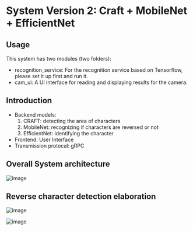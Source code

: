 # System Version 2: Craft + MobileNet + EfficientNet

## Usage
This system has two modules (two folders):

- recognition_service: For the recognition service based on Tensorflow, please set it up first and run it.
- cam_ui: A UI interface for reading and displaying results for the camera.

## Introduction
- Backend models:
  1. CRAFT: detecting the area of characters
  2. MobileNet: recognizing if characters are reversed or not
  3. EfficientNet: identifying the character
- Frontend: User Interface
- Transmission protocal: gRPC

## Overall System architecture

![image](https://user-images.githubusercontent.com/56544982/154428730-f4c2a57b-555a-49ba-a6fa-e8869a1408b6.png)


## Reverse character detection elaboration

![image](https://user-images.githubusercontent.com/56544982/154429128-52a4e927-24c6-4942-8329-02cd94d53897.png)

![image](https://user-images.githubusercontent.com/56544982/154429094-b3f8f959-3b62-434f-b997-312c35dd43a2.png)




